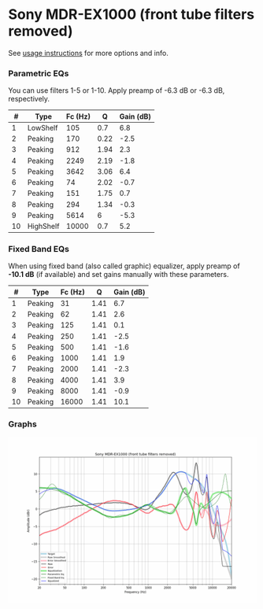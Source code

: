 # Sony MDR-EX1000 (front tube filters removed)
See [usage instructions](https://github.com/jaakkopasanen/AutoEq#usage) for more options and info.

### Parametric EQs
You can use filters 1-5 or 1-10. Apply preamp of -6.3 dB or -6.3 dB, respectively.

|   # | Type      |   Fc (Hz) |    Q |   Gain (dB) |
|-----|-----------|-----------|------|-------------|
|   1 | LowShelf  |       105 | 0.7  |         6.8 |
|   2 | Peaking   |       170 | 0.22 |        -2.5 |
|   3 | Peaking   |       912 | 1.94 |         2.3 |
|   4 | Peaking   |      2249 | 2.19 |        -1.8 |
|   5 | Peaking   |      3642 | 3.06 |         6.4 |
|   6 | Peaking   |        74 | 2.02 |        -0.7 |
|   7 | Peaking   |       151 | 1.75 |         0.7 |
|   8 | Peaking   |       294 | 1.34 |        -0.3 |
|   9 | Peaking   |      5614 | 6    |        -5.3 |
|  10 | HighShelf |     10000 | 0.7  |         5.2 |

### Fixed Band EQs
When using fixed band (also called graphic) equalizer, apply preamp of **-10.1 dB** (if available) and set gains manually with these parameters.

|   # | Type    |   Fc (Hz) |    Q |   Gain (dB) |
|-----|---------|-----------|------|-------------|
|   1 | Peaking |        31 | 1.41 |         6.7 |
|   2 | Peaking |        62 | 1.41 |         2.6 |
|   3 | Peaking |       125 | 1.41 |         0.1 |
|   4 | Peaking |       250 | 1.41 |        -2.5 |
|   5 | Peaking |       500 | 1.41 |        -1.6 |
|   6 | Peaking |      1000 | 1.41 |         1.9 |
|   7 | Peaking |      2000 | 1.41 |        -2.3 |
|   8 | Peaking |      4000 | 1.41 |         3.9 |
|   9 | Peaking |      8000 | 1.41 |        -0.9 |
|  10 | Peaking |     16000 | 1.41 |        10.1 |

### Graphs
![](./Sony%20MDR-EX1000%20(front%20tube%20filters%20removed).png)
